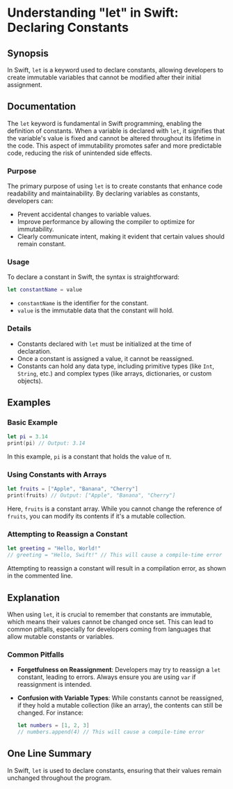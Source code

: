 <!--
Meta Description: # Understanding "let" in Swift: Declaring Constants ## Synopsis In Swift, `let` is a keyword used to declare constants, allowing developers to create ...
Meta Keywords: let, constants, swift, constant, cannot
-->

# Understanding "let" in Swift: Declaring Constants

## Synopsis
In Swift, `let` is a keyword used to declare constants, allowing developers to create immutable variables that cannot be modified after their initial assignment.

## Documentation
The `let` keyword is fundamental in Swift programming, enabling the definition of constants. When a variable is declared with `let`, it signifies that the variable's value is fixed and cannot be altered throughout its lifetime in the code. This aspect of immutability promotes safer and more predictable code, reducing the risk of unintended side effects.

### Purpose
The primary purpose of using `let` is to create constants that enhance code readability and maintainability. By declaring variables as constants, developers can:

- Prevent accidental changes to variable values.
- Improve performance by allowing the compiler to optimize for immutability.
- Clearly communicate intent, making it evident that certain values should remain constant.

### Usage
To declare a constant in Swift, the syntax is straightforward:
```swift
let constantName = value
```
- `constantName` is the identifier for the constant.
- `value` is the immutable data that the constant will hold.

### Details
- Constants declared with `let` must be initialized at the time of declaration.
- Once a constant is assigned a value, it cannot be reassigned.
- Constants can hold any data type, including primitive types (like `Int`, `String`, etc.) and complex types (like arrays, dictionaries, or custom objects).

## Examples
### Basic Example
```swift
let pi = 3.14
print(pi) // Output: 3.14
```
In this example, `pi` is a constant that holds the value of π.

### Using Constants with Arrays
```swift
let fruits = ["Apple", "Banana", "Cherry"]
print(fruits) // Output: ["Apple", "Banana", "Cherry"]
```
Here, `fruits` is a constant array. While you cannot change the reference of `fruits`, you can modify its contents if it's a mutable collection.

### Attempting to Reassign a Constant
```swift
let greeting = "Hello, World!"
// greeting = "Hello, Swift!" // This will cause a compile-time error
```
Attempting to reassign a constant will result in a compilation error, as shown in the commented line.

## Explanation
When using `let`, it is crucial to remember that constants are immutable, which means their values cannot be changed once set. This can lead to common pitfalls, especially for developers coming from languages that allow mutable constants or variables. 

### Common Pitfalls
- **Forgetfulness on Reassignment**: Developers may try to reassign a `let` constant, leading to errors. Always ensure you are using `var` if reassignment is intended.
  
- **Confusion with Variable Types**: While constants cannot be reassigned, if they hold a mutable collection (like an array), the contents can still be changed. For instance:
  ```swift
  let numbers = [1, 2, 3]
  // numbers.append(4) // This will cause a compile-time error
  ```

## One Line Summary
In Swift, `let` is used to declare constants, ensuring that their values remain unchanged throughout the program.